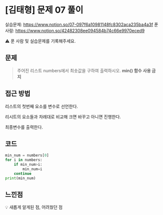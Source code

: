 # [김태형] 문제 07 풀이

실습문제: https://www.notion.so/07-097f6a10981148fc8302aca235ba4a3f
푼 사람: https://www.notion.so/42482308ee094584b74c66e9970eced9

<aside>
⚠️ 푼 사람 및 실습문제를 기록해주세요.

</aside>

## 문제

> 주어진 리스트 numbers에서 최솟값을 구하여 출력하시오.
**min() 함수 사용 금지**
> 

## 접근 방법

리스트의 첫번째 요소를 변수로 선언한다.

리시트의 요소들과 차례대로 비교해 크면 바꾸고 아니면 진행한다.

최종변수를 출력한다.

## 코드

```python
min_num = numbers[0]
for i in numbers:
	if min_num>i:
		min_num=i
	continue
print(min_num)
```

## 느낀점

<aside>
💡 새롭게 알게된 점, 어려웠던 점

</aside>